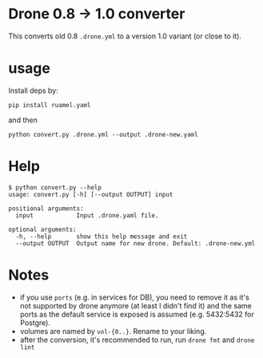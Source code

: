 # Drone 0.8 -> 1.0 converter
This converts old 0.8 `.drone.yml` to a version 1.0 variant (or close to it).

# usage
Install deps by:
```
pip install ruamel.yaml
```
and then
```
python convert.py .drone.yml --output .drone-new.yaml
```

# Help
```
$ python convert.py --help
usage: convert.py [-h] [--output OUTPUT] input

positional arguments:
  input            Input .drone.yaml file.

optional arguments:
  -h, --help       show this help message and exit
  --output OUTPUT  Output name for new drone. Default: .drone-new.yml
```

# Notes
* if you use `ports` (e.g. in services for DB), you need to remove it as it's
 not supported by drone anymore (at least I didn't find it) and the same ports
 as the default service is exposed is assumed (e.g. 5432:5432 for Postgre).
* volumes are named by `vol-{0..}`. Rename to your liking.
* after the conversion, it's recommended to run, run `drone fmt` and `drone lint`
